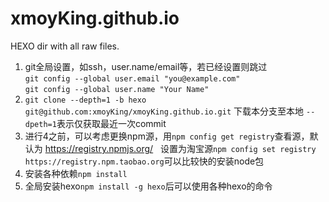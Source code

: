 # xmoyKing.github.io
HEXO dir with all raw files.

1. git全局设置，如ssh，user.name/email等，若已经设置则跳过  
    `git config --global user.email "you@example.com"`  
    `git config --global user.name "Your Name"`
2. `git clone --depth=1 -b hexo git@github.com:xmoyKing/xmoyKing.github.io.git` 下载本分支至本地 `--dpeth=1`表示仅获取最近一次commit
3. 进行4之前，可以考虑更换npm源，用`npm config get registry`查看源，默认为 https://registry.npmjs.org/   
    设置为淘宝源`npm config set registry https://registry.npm.taobao.org`可以比较快的安装node包
4. 安装各种依赖`npm install`
5. 全局安装hexo`npm install -g hexo`后可以使用各种hexo的命令
